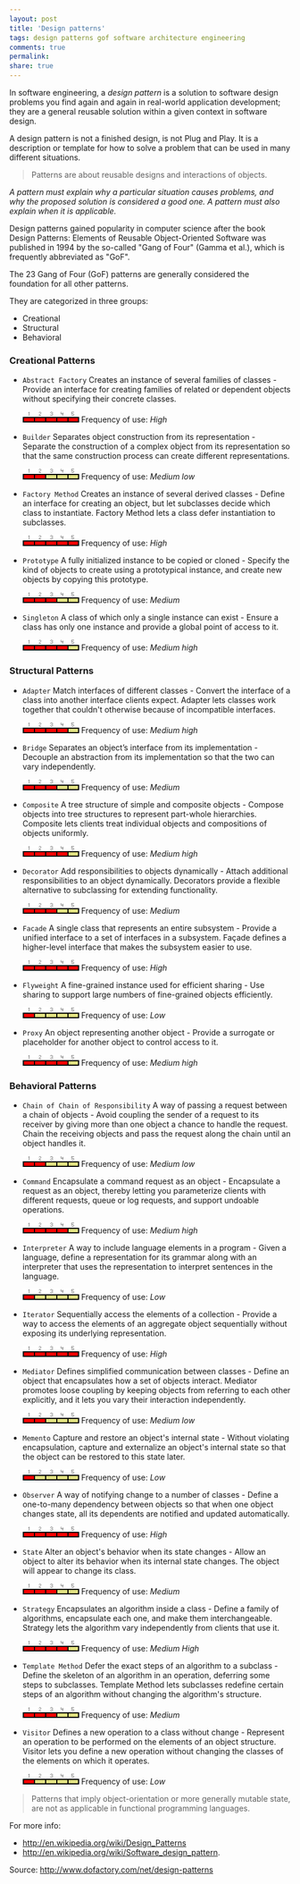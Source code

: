 ```yaml
---
layout: post
title: 'Design patterns'
tags: design patterns gof software architecture engineering
comments: true
permalink:
share: true
---
```

In software engineering, a _design pattern_ is a solution to software design problems you find again and again in real-world application development; they are a general reusable solution within a given context in software design. 

A design pattern is not a finished design, is not Plug and Play. It is a description or template for how to solve a problem that can be used in many different situations. 

> Patterns are about reusable designs and interactions of objects.

_A pattern must explain why a particular situation causes problems, and why the proposed solution is considered a good one. A pattern must also explain when it is applicable._

Design patterns gained popularity in computer science after the book Design Patterns: Elements of Reusable Object-Oriented Software was published in 1994 by the so-called "Gang of Four" (Gamma et al.), which is frequently abbreviated as "GoF".

The 23 Gang of Four (GoF) patterns are generally considered the foundation for all other patterns.

They are categorized in three groups:

* Creational
* Structural
* Behavioral

### Creational Patterns

*  `Abstract Factory`  Creates an instance of several families of classes - Provide an interface for creating families of related or dependent objects without specifying their concrete classes.

	![abstract factory](/public/images/use_high.gif) Frequency of use: _High_

*  `Builder` 	Separates object construction from its representation - Separate the construction of a complex object from its representation so that the same construction process can create different representations.

	![builder](/public/images/use_medium_low.gif) Frequency of use: _Medium low_

*  `Factory Method` 	Creates an instance of several derived classes - Define an interface for creating an object, but let subclasses decide which class to instantiate. Factory Method lets a class defer instantiation to subclasses. 
	
    ![factory method](/public/images/use_high.gif) Frequency of use: _High_
    
*  `Prototype` 	A fully initialized instance to be copied or cloned - Specify the kind of objects to create using a prototypical instance, and create new objects by copying this prototype.

	![prototype](/public/images/use_medium.gif) Frequency of use: _Medium_
    
*  `Singleton` 	A class of which only a single instance can exist - Ensure a class has only one instance and provide a global point of access to it.

	![prototype](/public/images/use_medium_high.gif) Frequency of use: _Medium high_
    
### Structural Patterns
*  `Adapter` 	Match interfaces of different classes - Convert the interface of a class into another interface clients expect. Adapter lets classes work together that couldn't otherwise because of incompatible interfaces.

	![prototype](/public/images/use_medium_high.gif) Frequency of use: _Medium high_

*  `Bridge` 	Separates an object’s interface from its implementation - Decouple an abstraction from its implementation so that the two can vary independently. 
	
    ![prototype](/public/images/use_medium.gif) Frequency of use: _Medium_
    
*  `Composite` 	A tree structure of simple and composite objects - Compose objects into tree structures to represent part-whole hierarchies. Composite lets clients treat individual objects and compositions of objects uniformly. 

	![prototype](/public/images/use_medium_high.gif) Frequency of use: _Medium high_

*  `Decorator` 	Add responsibilities to objects dynamically - Attach additional responsibilities to an object dynamically. Decorators provide a flexible alternative to subclassing for extending functionality. 

	![prototype](/public/images/use_medium.gif) Frequency of use: _Medium_
    
*  `Facade` 	A single class that represents an entire subsystem - Provide a unified interface to a set of interfaces in a subsystem. Façade defines a higher-level interface that makes the subsystem easier to use. 

	![factory method](/public/images/use_high.gif) Frequency of use: _High_
    
*  `Flyweight` 	A fine-grained instance used for efficient sharing - Use sharing to support large numbers of fine-grained objects efficiently. 

	![prototype](/public/images/use_low.gif) Frequency of use: _Low_
    
*  `Proxy` 	An object representing another object - Provide a surrogate or placeholder for another object to control access to it. 

	![prototype](/public/images/use_medium_high.gif) Frequency of use: _Medium high_
    
### Behavioral Patterns
*  `Chain of Chain of Responsibility` 	A way of passing a request between a chain of objects - Avoid coupling the sender of a request to its receiver by giving more than one object a chance to handle the request. Chain the receiving objects and pass the request along the chain until an object handles it. 
	
    ![](/public/images/use_medium_low.gif) Frequency of use: _Medium low_
    
*  `Command` 	Encapsulate a command request as an object - Encapsulate a request as an object, thereby letting you parameterize clients with different requests, queue or log requests, and support undoable operations. 

	![](/public/images/use_medium_high.gif) Frequency of use: _Medium high_
    
*  `Interpreter` 	A way to include language elements in a program - Given a language, define a representation for its grammar along with an interpreter that uses the representation to interpret sentences in the language. 

	![prototype](/public/images/use_low.gif) Frequency of use: _Low_
    
*  `Iterator` 	Sequentially access the elements of a collection - Provide a way to access the elements of an aggregate object sequentially without exposing its underlying representation. 

	![prototype](/public/images/use_high.gif) Frequency of use: _High_

*  `Mediator` 	Defines simplified communication between classes - Define an object that encapsulates how a set of objects interact. Mediator promotes loose coupling by keeping objects from referring to each other explicitly, and it lets you vary their interaction independently. 

	![prototype](/public/images/use_medium_low.gif) Frequency of use: _Medium low_

*  `Memento` 	Capture and restore an object's internal state - Without violating encapsulation, capture and externalize an object's internal state so that the object can be restored to this state later. 

	![prototype](/public/images/use_low.gif) Frequency of use: _Low_
    
*  `Observer` 	A way of notifying change to a number of classes - Define a one-to-many dependency between objects so that when one object changes state, all its dependents are notified and updated automatically. 

	![prototype](/public/images/use_high.gif) Frequency of use: _High_
    
*  `State` 	Alter an object's behavior when its state changes - Allow an object to alter its behavior when its internal state changes. The object will appear to change its class. 

	![prototype](/public/images/use_medium.gif) Frequency of use: _Medium_

*  `Strategy` 	Encapsulates an algorithm inside a class - Define a family of algorithms, encapsulate each one, and make them interchangeable. Strategy lets the algorithm vary independently from clients that use it. 

	![prototype](/public/images/use_medium_high.gif) Frequency of use: _Medium High_

*  `Template Method` 	Defer the exact steps of an algorithm to a subclass - Define the skeleton of an algorithm in an operation, deferring some steps to subclasses. Template Method lets subclasses redefine certain steps of an algorithm without changing the algorithm's structure. 

	![prototype](/public/images/use_medium.gif) Frequency of use: _Medium_


*  `Visitor` 	Defines a new operation to a class without change - Represent an operation to be performed on the elements of an object structure. Visitor lets you define a new operation without changing the classes of the elements on which it operates. 

	![prototype](/public/images/use_low.gif) Frequency of use: _Low_
    
> Patterns that imply object-orientation or more generally mutable state, are not as applicable in functional programming languages.

For more info: 

* http://en.wikipedia.org/wiki/Design_Patterns
* http://en.wikipedia.org/wiki/Software_design_pattern.

Source: http://www.dofactory.com/net/design-patterns


[1]: http://www.objectmentor.com/resources/articles/Principles_and_Patterns.pdf